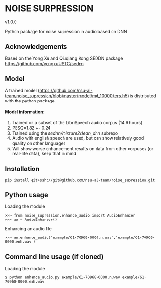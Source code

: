 NOISE SURPRESSION
=====
v1.0.0

Python package for noise supression in audio based on DNN

## Acknowledgements
Based on the Yong Xu and Qiuqiang Kong SEDDN package https://github.com/yongxuUSTC/sednn

## Model
A trained model (https://github.com/nsu-ai-team/noise_supression/blob/master/model/md_10000iters.h5) is distributed with the python package.
#### Model information:
1) Trained on a subset of the LibriSpeech audio corpus (14.6 hours)
2) PESQ=1.82 +- 0.24
3) Trained using the _sednn/mixture2clean_dnn_ subrepo
4) Audio with english speech are used, but can show relatively good quality on other languages
5) Will show worse enhancement results on data from other corpuses (or real-life data), keep that in mind

## Installation
```
pip install git+ssh://git@github.com/nsu-ai-team/noise_supression.git
```

## Python usage
Loading the module
```
>>> from noise_supression.enhance_audio import AudioEnhancer
>>> ae = AudioEnhancer()
```
Enhancing an audio file
```
>>> ae.enhance_audio('example/61-70968-0000.n.wav','example/61-70968-0000.enh.wav')
```

## Command line usage (if cloned)
Loading the module
```
$ python enhance_audio.py example/61-70968-0000.n.wav example/61-70968-0000.enh.wav
```
